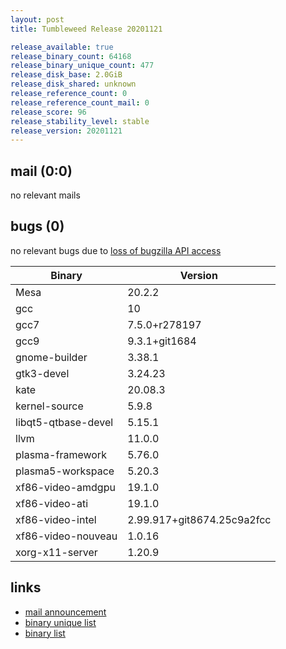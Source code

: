 ```yaml
---
layout: post
title: Tumbleweed Release 20201121

release_available: true
release_binary_count: 64168
release_binary_unique_count: 477
release_disk_base: 2.0GiB
release_disk_shared: unknown
release_reference_count: 0
release_reference_count_mail: 0
release_score: 96
release_stability_level: stable
release_version: 20201121
---
```


## mail (0:0)

no relevant mails

## bugs (0)

<!--more-->

no relevant bugs due to [loss of bugzilla API access](https://bugzilla.opensuse.org/show_bug.cgi?id=1157722)

Binary | Version
--- | ---
Mesa | 20.2.2
gcc | 10
gcc7 | 7.5.0+r278197
gcc9 | 9.3.1+git1684
gnome-builder | 3.38.1
gtk3-devel | 3.24.23
kate | 20.08.3
kernel-source | 5.9.8
libqt5-qtbase-devel | 5.15.1
llvm | 11.0.0
plasma-framework | 5.76.0
plasma5-workspace | 5.20.3
xf86-video-amdgpu | 19.1.0
xf86-video-ati | 19.1.0
xf86-video-intel | 2.99.917+git8674.25c9a2fcc
xf86-video-nouveau | 1.0.16
xorg-x11-server | 1.20.9

## links

- [mail announcement](https://github.com/boombatower/tumbleweed-review/issues/10)
- [binary unique list](http://download.opensuse.org/history/20201121/rpm.unique.list)
- [binary list](http://download.opensuse.org/history/20201121/rpm.list)
